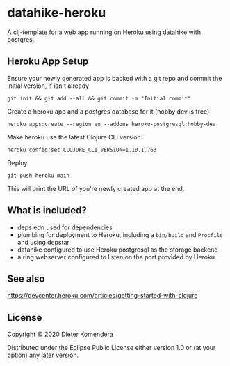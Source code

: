 # datahike-heroku

A clj-template for a web app running on Heroku using datahike with postgres.

## Heroku App Setup

Ensure your newly generated app is backed with a git repo and commit the
initial version, if isn't already

```
git init && git add --all && git commit -m "Initial commit" 
```

Create a heroku app and a postgres database for it (hobby dev is free)

```
heroku apps:create --region eu --addons heroku-postgresql:hobby-dev
```

Make heroku use the latest Clojure CLI version

```
heroku config:set CLOJURE_CLI_VERSION=1.10.1.763
```

Deploy 

```
git push heroku main
```

This will print the URL of you're newly created app at the end.


## What is included?

  * deps.edn used for dependencies
  * plumbing for deployment to Heroku, including a `bin/build` and `Procfile` and using depstar
  * datahike configured to use Heroku postgresql as the storage backend
  * a ring webserver configured to listen on the port provided by Heroku 

## See also

https://devcenter.heroku.com/articles/getting-started-with-clojure

## License

Copyright © 2020 Dieter Komendera

Distributed under the Eclipse Public License either version 1.0 or (at
your option) any later version.
